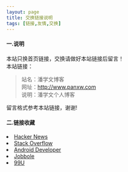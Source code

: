 ```yaml
---
layout: page
title: 交换链接说明
tags: [链接,友情,交换]
---
```

#### 一.说明
本站只换首页链接，交换请做好本站链接后留言！  
本站链接：

>站名：潘学文博客  
>网址：http://www.panxw.com  
>说明：潘学文个人博客  

留言格式参考本站链接，谢谢!

#### 二.链接收藏
<li>
<a href="https://news.ycombinator.com/">
  Hacker News
</a>
</li>        
<li>
<a href="http://www.stackoverflow.com/">
  Stack Overflow
</a>
</li>
<li>
<a href="http://developer.android.com/">
  Android Developer
</a>
</li>
<li>
<a href="http://blog.jobbole.com/">
  Jobbole
</a>
</li>
<li>
<a href="http://99u.com/">
  99U
</a>
</li>
